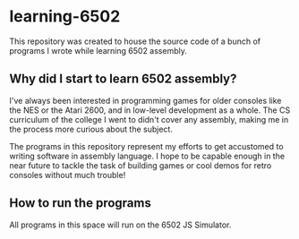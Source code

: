# learning-6502
This repository was created to house the source code of a bunch of programs I wrote while learning 6502 assembly.

## Why did I start to learn 6502 assembly?
I've always been interested in programming games for older consoles like the NES or the Atari 2600, and in low-level development as a whole. The CS curriculum of the college I went to didn't cover any assembly, making me in the process more curious about the subject. 

The programs in this repository represent my efforts to get accustomed to writing software in assembly language. I hope to be capable enough in the near future to tackle the task of building games or cool demos for retro consoles without much trouble!

## How to run the programs
All programs in this space will run on the 6502 JS Simulator. 
